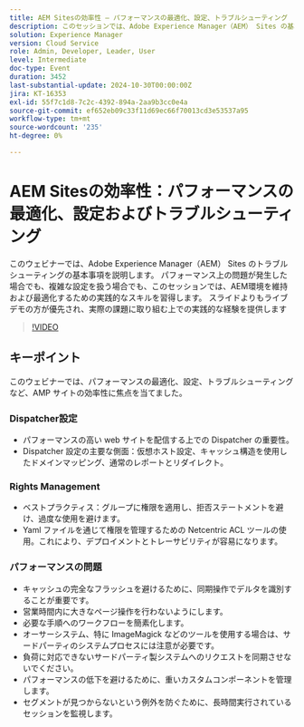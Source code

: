 ```yaml
---
title: AEM Sitesの効率性 – パフォーマンスの最適化、設定、トラブルシューティング
description: このセッションでは、Adobe Experience Manager（AEM） Sites の基本的なトラブルシューティングスキルを取り上げ、パフォーマンスの問題、複雑な設定、ユーザー権限に関する実践的なソリューションに焦点を当てます。
solution: Experience Manager
version: Cloud Service
role: Admin, Developer, Leader, User
level: Intermediate
doc-type: Event
duration: 3452
last-substantial-update: 2024-10-30T00:00:00Z
jira: KT-16353
exl-id: 55f7c1d8-7c2c-4392-894a-2aa9b3cc0e4a
source-git-commit: ef652eb09c33f11d69ec66f70013cd3e53537a95
workflow-type: tm+mt
source-wordcount: '235'
ht-degree: 0%

---
```


# AEM Sitesの効率性：パフォーマンスの最適化、設定およびトラブルシューティング

このウェビナーでは、Adobe Experience Manager（AEM） Sites のトラブルシューティングの基本事項を説明します。 パフォーマンス上の問題が発生した場合でも、複雑な設定を扱う場合でも、このセッションでは、AEM環境を維持および最適化するための実践的なスキルを習得します。 スライドよりもライブデモの方が優先され、実際の課題に取り組む上での実践的な経験を提供します&#x200B;

>[!VIDEO](https://video.tv.adobe.com/v/3435114/?learn=on)

## キーポイント

このウェビナーでは、パフォーマンスの最適化、設定、トラブルシューティングなど、AMP サイトの効率性に焦点を当てました。

### Dispatcher設定

* パフォーマンスの高い web サイトを配信する上での Dispatcher の重要性。
* Dispatcher 設定の主要な側面：仮想ホスト設定、キャッシュ構造を使用したドメインマッピング、通常のレポートとリダイレクト。

### Rights Management

* ベストプラクティス：グループに権限を適用し、拒否ステートメントを避け、過度な使用を避けます。
* Yaml ファイルを通じて権限を管理するための Netcentric ACL ツールの使用。これにより、デプロイメントとトレーサビリティが容易になります。

### パフォーマンスの問題

* キャッシュの完全なフラッシュを避けるために、同期操作でデルタを識別することが重要です。
* 営業時間内に大きなページ操作を行わないようにします。
* 必要な手順へのワークフローを簡素化します。
* オーサーシステム、特に ImageMagick などのツールを使用する場合は、サードパーティのシステムプロセスには注意が必要です。
* 負荷に対応できないサードパーティ製システムへのリクエストを同期させないでください。
* パフォーマンスの低下を避けるために、重いカスタムコンポーネントを管理します。
* セグメントが見つからないという例外を防ぐために、長時間実行されているセッションを監視します。
